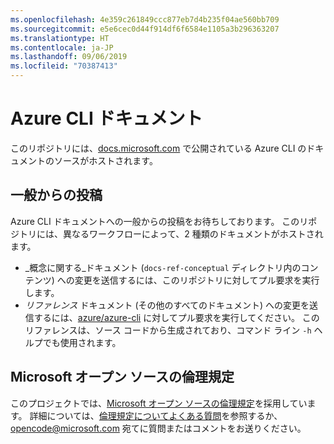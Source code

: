 ```yaml
---
ms.openlocfilehash: 4e359c261849ccc877eb7d4b235f04ae560bb709
ms.sourcegitcommit: e5e6cec0d44f914df6f6584e1105a3b296363207
ms.translationtype: HT
ms.contentlocale: ja-JP
ms.lasthandoff: 09/06/2019
ms.locfileid: "70387413"
---
```

# <a name="azure-cli-documentation"></a>Azure CLI ドキュメント

このリポジトリには、[docs.microsoft.com](https://docs.microsoft.com/cli/azure/) で公開されている Azure CLI のドキュメントのソースがホストされます。

## <a name="public-contributions"></a>一般からの投稿

Azure CLI ドキュメントへの一般からの投稿をお待ちしております。 このリポジトリには、異なるワークフローによって、2 種類のドキュメントがホストされます。

* _概念に関する_ドキュメント (`docs-ref-conceptual` ディレクトリ内のコンテンツ) への変更を送信するには、このリポジトリに対してプル要求を実行します。
* _リファレンス_ ドキュメント (その他のすべてのドキュメント) への変更を送信するには、[azure/azure-cli](https://github.com/azure/azure-cli) に対してプル要求を実行してください。 このリファレンスは、ソース コードから生成されており、コマンド ライン `-h` ヘルプでも使用されます。

## <a name="microsoft-open-source-code-of-conduct"></a>Microsoft オープン ソースの倫理規定

このプロジェクトでは、[Microsoft オープン ソースの倫理規定](https://opensource.microsoft.com/codeofconduct/)を採用しています。
詳細については、[倫理規定についてよくある質問](https://opensource.microsoft.com/codeofconduct/faq/)を参照するか、[opencode@microsoft.com](mailto:opencode@microsoft.com) 宛てに質問またはコメントをお送りください。

